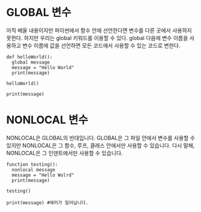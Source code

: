 # GLOBAL 변수
아직 배울 내용이지만 파이썬에서 함수 안에 선언한다면 변수를 다른 곳에서 사용하지 못한다. 하지만 우리는 global 키워드를 이용할 수 있다. global 다음에 변수 이름을 사용하고 변수 이름에 값을 선언하면 모든 코드에서 사용할 수 있는 코드로 변한다.

```
def helloWorld():
  global message
  message = "Hello World"
  print(message)

helloWorld()

print(message)
```

# NONLOCAL 변수
NONLOCAL은 GLOBAL의 반대입니다. GLOBAL은 그 파일 안에서 변수를 사용할 수 있지만 NONLOCAL은 그 함수, 루프, 클래스 안에서만 사용할 수 있습니다. 다시 말해, NONLOCAL은 그 인덴트에서만 사용할 수 있습니다.

```
function testing():
  nonlocal message
  message = "Hello Wolrd"
  print(message)

testing()

print(message) #에러가 일어납니다.
```
